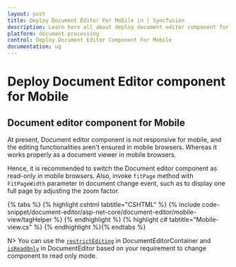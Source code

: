 ```yaml
---
layout: post
title: Deploy Document Editor For Mobile in | Syncfusion
description: Learn here all about deploy document editor component for mobile in Syncfusion Document Editor component of syncfusion and more.
platform: document-processing
control: Deploy Document Editor Component For Mobile
documentation: ug
---
```



# Deploy Document Editor component for Mobile

## Document editor component for Mobile

At present, Document editor component is not responsive for mobile, and the editing functionalities aren't ensured in mobile browsers. Whereas it works properly as a document viewer in mobile browsers.

Hence, it is recommended to switch the Document editor component as read-only in mobile browsers. Also, invoke `fitPage` method with `FitPageWidth` parameter in document change event, such as to display one full page by adjusting the zoom factor.


{% tabs %}
{% highlight cshtml tabtitle="CSHTML" %}
{% include code-snippet/document-editor/asp-net-core/document-editor/mobile-view/tagHelper %}
{% endhighlight %}
{% highlight c# tabtitle="Mobile-view.cs" %}
{% endhighlight %}{% endtabs %}



N> You can use the [`restrictEditing`](https://help.syncfusion.com/cr/aspnetcore-js2/Syncfusion.EJ2.DocumentEditor.DocumentEditorContainer.html#Syncfusion_EJ2_DocumentEditor_DocumentEditorContainer_RestrictEditing) in DocumentEditorContainer and [`isReadOnly`](https://help.syncfusion.com/cr/aspnetcore-js2/Syncfusion.EJ2.DocumentEditor.DocumentEditor.html#Syncfusion_EJ2_DocumentEditor_DocumentEditor_IsReadOnly) in DocumentEditor based on your requirement to change component to read only mode.
